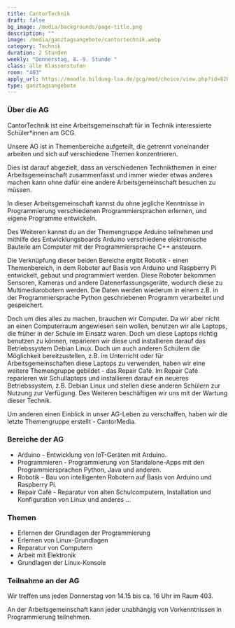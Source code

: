 ```yaml
---
title: CantorTechnik
draft: false
bg_image: /media/backgrounds/page-title.png
description: ""
image: /media/ganztagsangebote/cantortechnik.webp
category: Technik
duration: 2 Stunden
weekly: "Donnerstag, 8.-9. Stunde "
class: alle Klassenstufen
room: "403"
apply_url: https://moodle.bildung-lsa.de/gcg/mod/choice/view.php?id=828
type: ganztagsangebote
---
```

### Über die AG

CantorTechnik ist eine Arbeitsgemeinschaft für in Technik interessierte Schüler*innen am GCG.

Unsere AG ist in Themenbereiche aufgeteilt, die getrennt voneinander arbeiten und sich auf verschiedene Themen konzentrieren.

Dies ist darauf abgezielt, dass an verschiedenen Technikthemen in einer Arbeitsgemeinschaft zusammenfasst und immer wieder etwas anderes machen kann ohne dafür eine andere Arbeitsgemeinschaft besuchen zu müssen.

In dieser Arbeitsgemeinschaft kannst du ohne jegliche Kenntnisse in Programmierung verschiedenen Programmiersprachen erlernen, und eigene Programme entwickeln.

Des Weiteren kannst du an der Themengruppe Arduino teilnehmen und mithilfe des Entwicklungsboards Arduino verschiedene elektronische Bauteile am Computer mit der Programmiersprache C++ ansteuern.

Die Verknüpfung dieser beiden Bereiche ergibt Robotik - einen Themenbereich, in dem Roboter auf Basis von Arduino und Raspberry Pi entwickelt, gebaut und programmiert werden. Diese Roboter bekommen Sensoren, Kameras und andere Datenerfassungsgeräte, wodurch diese zu Multimediarobotern werden. Die Daten werden wiederum in einem z.B. in der Programmiersprache Python geschriebenen Programm verarbeitet und gespeichert.

Doch um dies alles zu machen, brauchen wir Computer. Da wir aber nicht an einen Computerraum angewiesen sein wollen, benutzen wir alle Laptops, die früher in der Schule im Einsatz waren. Doch um diese Laptops richtig benutzen zu können, reparieren wir diese und installieren darauf das Betriebssystem Debian Linux. Doch um auch anderen Schülern die Möglichkeit bereitzustellen, z.B. im Unterricht oder für Arbeitsgemeinschaften diese Laptops zu verwenden, haben wir eine weitere Themengruppe gebildet - das Repair Café. Im Repair Café reparieren wir Schullaptops und installieren darauf ein neueres Betriebssystem, z.B. Debian Linux und stellen diese anderen Schülern zur Nutzung zur Verfügung. Des Weiteren beschäftigen wir uns mit der Wartung dieser Technik.

Um anderen einen Einblick in unser AG-Leben zu verschaffen, haben wir die letzte Themengruppe erstellt - CantorMedia.

### Bereiche der AG

- Arduino - Entwicklung von IoT-Geräten mit Arduino.
- Programmieren - Programmierung von Standalone-Apps mit den Programmiersprachen Python, Java und anderen.
- Robotik - Bau von intelligenten Robotern auf Basis von Arduino und Raspberry Pi.
- Repair Café - Reparatur von alten Schulcomputern, Installation und Konfiguration von Linux und anderes ...

### Themen

- Erlernen der Grundlagen der Programmierung
- Erlernen von Linux-Grundlagen
- Reparatur von Computern
- Arbeit mit Elektronik
- Grundlagen der Linux-Konsole

### Teilnahme an der AG

Wir treffen uns jeden Donnerstag von 14.15 bis ca. 16 Uhr im Raum 403.

An der Arbeitsgemeinschaft kann jeder unabhängig von Vorkenntnissen in Programmierung teilnehmen.
